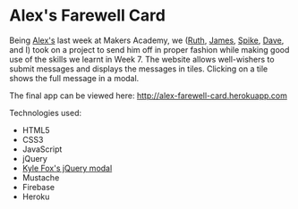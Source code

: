 Alex's Farewell Card
====================
Being [Alex's](https://github.com/alexpeattie) last week at Makers Academy, we ([Ruth](https://github.com/ruthearle), [James](https://github.com/jrmcneil), [Spike](https://github.com/spike01), [Dave](https://github.com/gypsydave5), and I)  took on a project to send him off in proper fashion while making good use of the skills we learnt in Week 7. The website allows well-wishers to submit messages and displays the messages in tiles. Clicking on a tile shows the full message in a modal.

The final app can be viewed here: http://alex-farewell-card.herokuapp.com

Technologies used:
- HTML5
- CSS3
- JavaScript
- jQuery
- [Kyle Fox's jQuery modal](https://github.com/kylefox/jquery-modal)
- Mustache
- Firebase
- Heroku